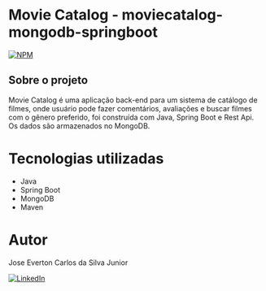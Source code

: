 # Movie Catalog - moviecatalog-mongodb-springboot

[![NPM](https://img.shields.io/npm/l/react)](https://github.com/devsuperior/sds1-wmazoni/blob/master/LICENSE](https://github.com/EvertonJunior/moviecatalog-mongodb-springboot/blob/main/LICENSE))

## Sobre o projeto

Movie Catalog é uma aplicação back-end para um sistema de catálogo de filmes, onde usuário pode fazer
comentários, avaliações e buscar filmes com o gênero preferido, foi construída com Java, Spring Boot e Rest
Api. Os dados são armazenados no MongoDB.

# Tecnologias utilizadas
- Java
- Spring Boot
- MongoDB
- Maven

# Autor

Jose Everton Carlos da Silva Junior

[![LinkedIn](https://img.shields.io/badge/LinkedIn-blue?style=flat-square&logo=linkedin&logoColor=white)](https://www.linkedin.com/in/devjoseeverton/)
